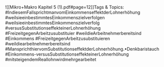 
![[Mikro+Makro Kapitel 5 (1).pdf#page=12]]Tags & Topics:
   #IndiesemFallsprichtmanvomEinkommenseffektderLohnerhöhung
   #weilsieeinbestimmtesEinkommenszielverfolgen
   #weilsieeinbestimmtesEinkommenszielverfolg
   #versusSubstitutionseffekteinerLohnerhöhung
   #FreizeitgegenArbeitzusubstituier
   #weildieArbeitnehmerbereitsind
   #Einkommens
   #FreizeitgegenArbeitzusubstituieren
   #weildiearbeitnehmerbereitsind
   #MansprichthiervomSubstitutionseffektderLohnerhöhung.•Denkbaristauch
   #Einkommens-versusSubstitutionseffekteinerLohnerhöhung
   #mitsteigendemReallohnwirdmehrgearbeitet